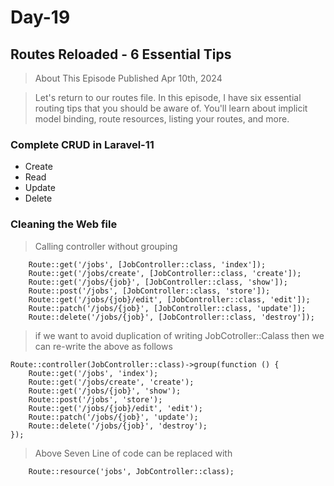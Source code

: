 # Day-19

## Routes Reloaded - 6 Essential Tips

> About This Episode
> Published Apr 10th, 2024

> Let's return to our routes file. In this episode, I have six essential routing tips that you should be aware of. You'll learn about implicit model binding, route resources, listing your routes, and more.

### Complete CRUD in Laravel-11

-   Create
-   Read
-   Update
-   Delete

### Cleaning the Web file

> Calling controller without grouping

```
    Route::get('/jobs', [JobController::class, 'index']);
    Route::get('/jobs/create', [JobController::class, 'create']);
    Route::get('/jobs/{job}', [JobController::class, 'show']);
    Route::post('/jobs', [JobController::class, 'store']);
    Route::get('/jobs/{job}/edit', [JobController::class, 'edit']);
    Route::patch('/jobs/{job}', [JobController::class, 'update']);
    Route::delete('/jobs/{job}', [JobController::class, 'destroy']);
```

> if we want to avoid duplication of writing JobCotroller::Calass then we can re-write the above as follows

```
Route::controller(JobController::class)->group(function () {
    Route::get('/jobs', 'index');
    Route::get('/jobs/create', 'create');
    Route::get('/jobs/{job}', 'show');
    Route::post('/jobs', 'store');
    Route::get('/jobs/{job}/edit', 'edit');
    Route::patch('/jobs/{job}', 'update');
    Route::delete('/jobs/{job}', 'destroy');
});

```

> Above Seven Line of code can be replaced with

```
    Route::resource('jobs', JobController::class);
```
